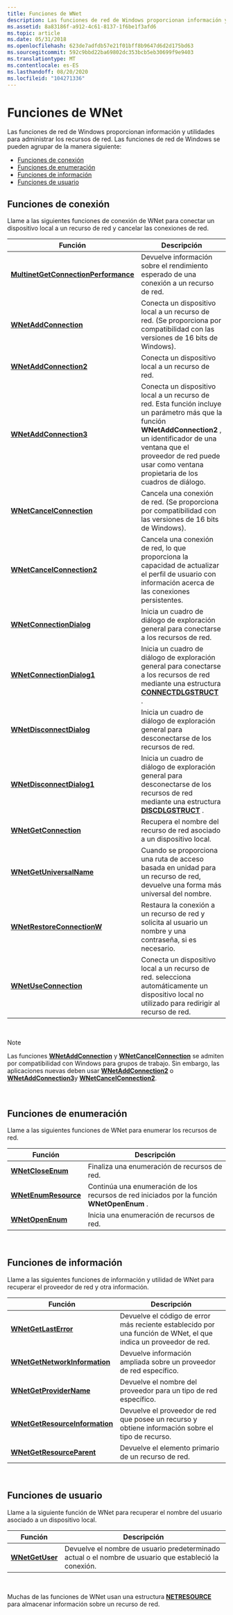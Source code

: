 ```yaml
---
title: Funciones de WNet
description: Las funciones de red de Windows proporcionan información y utilidades para administrar los recursos de red.
ms.assetid: 8a83186f-a912-4c61-8137-1f6be1f3afd6
ms.topic: article
ms.date: 05/31/2018
ms.openlocfilehash: 623de7adfdb57e21f01bff8b9647d6d2d175bd63
ms.sourcegitcommit: 592c9bbd22ba69802dc353bcb5eb30699f9e9403
ms.translationtype: MT
ms.contentlocale: es-ES
ms.lasthandoff: 08/20/2020
ms.locfileid: "104271336"
---
```

# <a name="wnet-functions"></a>Funciones de WNet

Las funciones de red de Windows proporcionan información y utilidades para administrar los recursos de red. Las funciones de red de Windows se pueden agrupar de la manera siguiente:

-   [Funciones de conexión](#connection-functions)
-   [Funciones de enumeración](#enumeration-functions)
-   [Funciones de información](#information-functions)
-   [Funciones de usuario](#user-functions)

## <a name="connection-functions"></a>Funciones de conexión

Llame a las siguientes funciones de conexión de WNet para conectar un dispositivo local a un recurso de red y cancelar las conexiones de red.



| Función                                                                     | Descripción                                                                                                                                                                                                                    |
|------------------------------------------------------------------------------|--------------------------------------------------------------------------------------------------------------------------------------------------------------------------------------------------------------------------------|
| [**MultinetGetConnectionPerformance**](/windows/win32/api/winnetwk/nf-winnetwk-multinetgetconnectionperformancea) | Devuelve información sobre el rendimiento esperado de una conexión a un recurso de red.                                                                                                                                      |
| [**WNetAddConnection**](/windows/win32/api/winnetwk/nf-winnetwk-wnetaddconnectiona)                               | Conecta un dispositivo local a un recurso de red. (Se proporciona por compatibilidad con las versiones de 16 bits de Windows).                                                                                                                   |
| [**WNetAddConnection2**](/windows/win32/api/winnetwk/nf-winnetwk-wnetaddconnection2a)                             | Conecta un dispositivo local a un recurso de red.                                                                                                                                                                                 |
| [**WNetAddConnection3**](/windows/win32/api/winnetwk/nf-winnetwk-wnetaddconnection3a)                             | Conecta un dispositivo local a un recurso de red. Esta función incluye un parámetro más que la función **WNetAddConnection2** , un identificador de una ventana que el proveedor de red puede usar como ventana propietaria de los cuadros de diálogo. |
| [**WNetCancelConnection**](/windows/win32/api/winnetwk/nf-winnetwk-wnetcancelconnectiona)                         | Cancela una conexión de red. (Se proporciona por compatibilidad con las versiones de 16 bits de Windows).                                                                                                                                    |
| [**WNetCancelConnection2**](/windows/win32/api/winnetwk/nf-winnetwk-wnetcancelconnection2a)                       | Cancela una conexión de red, lo que proporciona la capacidad de actualizar el perfil de usuario con información acerca de las conexiones persistentes.                                                                                                  |
| [**WNetConnectionDialog**](/windows/win32/api/winnetwk/nf-winnetwk-wnetconnectiondialog)                         | Inicia un cuadro de diálogo de exploración general para conectarse a los recursos de red.                                                                                                                                                      |
| [**WNetConnectionDialog1**](/windows/win32/api/winnetwk/nf-winnetwk-wnetconnectiondialog1a)                       | Inicia un cuadro de diálogo de exploración general para conectarse a los recursos de red mediante una estructura [**CONNECTDLGSTRUCT**](/windows/win32/api/winnetwk/ns-winnetwk-connectdlgstructa) .                                                                                  |
| [**WNetDisconnectDialog**](/windows/win32/api/winnetwk/nf-winnetwk-wnetdisconnectdialog)                         | Inicia un cuadro de diálogo de exploración general para desconectarse de los recursos de red.                                                                                                                                                 |
| [**WNetDisconnectDialog1**](/windows/win32/api/winnetwk/nf-winnetwk-wnetdisconnectdialog1a)                       | Inicia un cuadro de diálogo de exploración general para desconectarse de los recursos de red mediante una estructura [**DISCDLGSTRUCT**](/windows/win32/api/winnetwk/ns-winnetwk-discdlgstructa) .                                                                                   |
| [**WNetGetConnection**](/windows/win32/api/winnetwk/nf-winnetwk-wnetgetconnectiona)                               | Recupera el nombre del recurso de red asociado a un dispositivo local.                                                                                                                                                     |
| [**WNetGetUniversalName**](/windows/win32/api/winnetwk/nf-winnetwk-wnetgetuniversalnamea)                         | Cuando se proporciona una ruta de acceso basada en unidad para un recurso de red, devuelve una forma más universal del nombre.                                                                                                                               |
| [**WNetRestoreConnectionW**](/windows/win32/api/winnetwk/nf-winnetwk-wnetrestoreconnectionw)                     | Restaura la conexión a un recurso de red y solicita al usuario un nombre y una contraseña, si es necesario.                                                                                                                      |
| [**WNetUseConnection**](/windows/win32/api/winnetwk/nf-winnetwk-wnetuseconnectiona)                               | Conecta un dispositivo local a un recurso de red. selecciona automáticamente un dispositivo local no utilizado para redirigir al recurso de red.                                                                                               |



 

> [!Note]  
> Las funciones [**WNetAddConnection**](/windows/win32/api/winnetwk/nf-winnetwk-wnetaddconnectiona) y [**WNetCancelConnection**](/windows/win32/api/winnetwk/nf-winnetwk-wnetcancelconnectiona) se admiten por compatibilidad con Windows para grupos de trabajo. Sin embargo, las aplicaciones nuevas deben usar [**WNetAddConnection2**](/windows/win32/api/winnetwk/nf-winnetwk-wnetaddconnection2a) o [**WNetAddConnection3**](/windows/win32/api/winnetwk/nf-winnetwk-wnetaddconnection3a)y [**WNetCancelConnection2**](/windows/win32/api/winnetwk/nf-winnetwk-wnetcancelconnection2a).

 

## <a name="enumeration-functions"></a>Funciones de enumeración

Llame a las siguientes funciones de WNet para enumerar los recursos de red.



| Función                                     | Descripción                                                                             |
|----------------------------------------------|-----------------------------------------------------------------------------------------|
| [**WNetCloseEnum**](/windows/win32/api/winnetwk/nf-winnetwk-wnetcloseenum)       | Finaliza una enumeración de recursos de red.                                                    |
| [**WNetEnumResource**](/windows/win32/api/winnetwk/nf-winnetwk-wnetenumresourcea) | Continúa una enumeración de los recursos de red iniciados por la función **WNetOpenEnum** . |
| [**WNetOpenEnum**](/windows/win32/api/winnetwk/nf-winnetwk-wnetopenenuma)         | Inicia una enumeración de recursos de red.                                             |



 

## <a name="information-functions"></a>Funciones de información

Llame a las siguientes funciones de información y utilidad de WNet para recuperar el proveedor de red y otra información.



| Función                                                         | Descripción                                                                                         |
|------------------------------------------------------------------|-----------------------------------------------------------------------------------------------------|
| [**WNetGetLastError**](/windows/win32/api/winnetwk/nf-winnetwk-wnetgetlasterrora)                     | Devuelve el código de error más reciente establecido por una función de WNet, el que indica un proveedor de red.  |
| [**WNetGetNetworkInformation**](/windows/win32/api/winnetwk/nf-winnetwk-wnetgetnetworkinformationa)   | Devuelve información ampliada sobre un proveedor de red específico.                                     |
| [**WNetGetProviderName**](/windows/win32/api/winnetwk/nf-winnetwk-wnetgetprovidernamea)               | Devuelve el nombre del proveedor para un tipo de red específico.                                           |
| [**WNetGetResourceInformation**](/windows/win32/api/winnetwk/nf-winnetwk-wnetgetresourceinformationa) | Devuelve el proveedor de red que posee un recurso y obtiene información sobre el tipo de recurso. |
| [**WNetGetResourceParent**](/windows/win32/api/winnetwk/nf-winnetwk-wnetgetresourceparenta)           | Devuelve el elemento primario de un recurso de red.                                                           |



 

## <a name="user-functions"></a>Funciones de usuario

Llame a la siguiente función de WNet para recuperar el nombre del usuario asociado a un dispositivo local.



| Función                           | Descripción                                                                              |
|------------------------------------|------------------------------------------------------------------------------------------|
| [**WNetGetUser**](/windows/win32/api/winnetwk/nf-winnetwk-wnetgetusera) | Devuelve el nombre de usuario predeterminado actual o el nombre de usuario que estableció la conexión. |



 

Muchas de las funciones de WNet usan una estructura [**NETRESOURCE**](/windows/desktop/api/Winnetwk/ns-winnetwk-netresourcea) para almacenar información sobre un recurso de red.

 

 